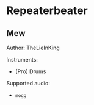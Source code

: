 # Repeaterbeater

## Mew

Author: TheLieInKing


Instruments:

  * (Pro) Drums

Supported audio:

  * `mogg`

